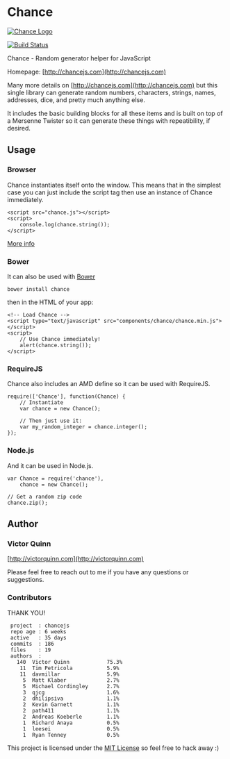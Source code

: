 # Chance

[![Chance Logo](http://chancejs.com/logo.png)](http://chancejs.com)

[![Build Status](https://travis-ci.org/victorquinn/chancejs.png)](https://travis-ci.org/victorquinn/chancejs)

Chance - Random generator helper for JavaScript

Homepage: [http://chancejs.com](http://chancejs.com)

Many more details on [http://chancejs.com](http://chancejs.com) but this single
library can generate random numbers, characters, strings, names, addresses,
dice, and pretty much anything else.

It includes the basic building blocks for all these items and is built on top
of a Mersenne Twister so it can generate these things with repeatibility, if
desired.

## Usage

### Browser

Chance instantiates itself onto the window. This means that in the simplest case you can just include the script tag then use an instance of Chance immediately.

    <script src="chance.js"></script>
    <script>
        console.log(chance.string());
    </script>

[More info](http://chancejs.com#browser)

### Bower

It can also be used with [Bower](http://bower.io)

    bower install chance

then in the HTML of your app:

    <!-- Load Chance -->
    <script type="text/javascript" src="components/chance/chance.min.js"></script>
    <script>
        // Use Chance immediately!
        alert(chance.string());
    </script>

### RequireJS

Chance also includes an AMD define so it can be used with RequireJS.

    require(['Chance'], function(Chance) {
        // Instantiate
        var chance = new Chance();
       
        // Then just use it:
        var my_random_integer = chance.integer();
    });


### Node.js

And it can be used in Node.js.

    var Chance = require('chance'),
        chance = new Chance();
        
    // Get a random zip code
    chance.zip();


## Author
### Victor Quinn
[http://victorquinn.com](http://victorquinn.com)

Please feel free to reach out to me if you have any questions or suggestions.

### Contributors

THANK YOU!

```
 project  : chancejs
 repo age : 6 weeks
 active   : 35 days
 commits  : 186
 files    : 19
 authors  :
   140	Victor Quinn            75.3%
    11	Tim Petricola           5.9%
    11	davmillar               5.9%
     5	Matt Klaber             2.7%
     5	Michael Cordingley      2.7%
     3	qjcg                    1.6%
     2	dhilipsiva              1.1%
     2	Kevin Garnett           1.1%
     2	path411                 1.1%
     2	Andreas Koeberle        1.1%
     1	Richard Anaya           0.5%
     1	leesei                  0.5%
     1	Ryan Tenney             0.5%
```

This project is licensed under the [MIT License](http://en.wikipedia.org/wiki/MIT_License) so feel free to hack away :)
